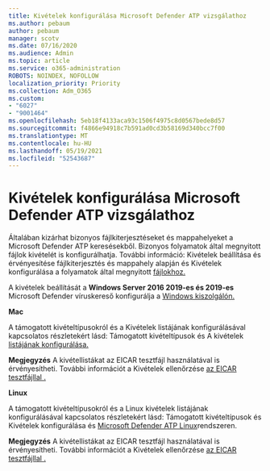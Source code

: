 ```yaml
---
title: Kivételek konfigurálása Microsoft Defender ATP vizsgálathoz
ms.author: pebaum
author: pebaum
manager: scotv
ms.date: 07/16/2020
ms.audience: Admin
ms.topic: article
ms.service: o365-administration
ROBOTS: NOINDEX, NOFOLLOW
localization_priority: Priority
ms.collection: Adm_O365
ms.custom:
- "6027"
- "9001464"
ms.openlocfilehash: 5eb18f4133aca93c1506f4975c8d0567bede8d57
ms.sourcegitcommit: f4866e94918c7b591ad0cd3b58169d340bcc7f00
ms.translationtype: MT
ms.contentlocale: hu-HU
ms.lasthandoff: 05/19/2021
ms.locfileid: "52543687"
---
```

# <a name="configuring-exclusions-for-microsoft-defender-atp-scan"></a>Kivételek konfigurálása Microsoft Defender ATP vizsgálathoz

Általában kizárhat bizonyos fájlkiterjesztéseket és mappahelyeket a Microsoft Defender ATP keresésekből. Bizonyos folyamatok által megnyitott fájlok kivételét is konfigurálhatja. További információ: Kivételek [](/windows/security/threat-protection/microsoft-defender-antivirus/configure-extension-file-exclusions-microsoft-defender-antivirus) beállítása és érvényesítése fájlkiterjesztés és mappahely alapján és Kivételek konfigurálása a folyamatok által megnyitott [fájlokhoz.](/windows/security/threat-protection/microsoft-defender-antivirus/configure-process-opened-file-exclusions-microsoft-defender-antivirus)

A kivételek beállítását a **Windows Server 2016 2019-es és 2019-es** Microsoft Defender víruskereső konfigurálja a [Windows kiszolgálón.](/windows/security/threat-protection/microsoft-defender-antivirus/configure-server-exclusions-microsoft-defender-antivirus)

**Mac**

A támogatott kivételtípusokról és a Kivételek listájának konfigurálásával kapcsolatos részletekért lásd: Támogatott kivételtípusok és A kivételek [listájának konfigurálása.](/windows/security/threat-protection/microsoft-defender-atp/mac-exclusions#how-to-configure-the-list-of-exclusions) [](/windows/security/threat-protection/microsoft-defender-atp/mac-exclusions#supported-exclusion-types)

**Megjegyzés** A kivétellistákat az EICAR tesztfájl használatával is érvényesítheti. További információt a Kivételek ellenőrzése [az EICAR tesztfájllal .](/windows/security/threat-protection/microsoft-defender-atp/mac-exclusions#validate-exclusions-lists-with-the-eicar-test-file) 

**Linux**

A támogatott kivételtípusokról és a Linux kivételek listájának [](/windows/security/threat-protection/microsoft-defender-atp/linux-exclusions#supported-exclusion-types) konfigurálásával kapcsolatos részletekért lásd: Támogatott kivételtípusok és Kivételek konfigurálása és [Microsoft Defender ATP Linux](/windows/security/threat-protection/microsoft-defender-atp/linux-exclusions)rendszeren.

**Megjegyzés** A kivétellistákat az EICAR tesztfájl használatával is érvényesítheti. További információt a Kivételek ellenőrzése [az EICAR tesztfájllal .](/windows/security/threat-protection/microsoft-defender-atp/linux-exclusions#validate-exclusions-lists-with-the-eicar-test-file) 